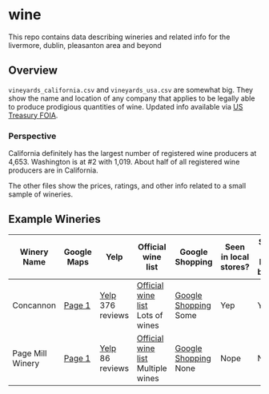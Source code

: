 # wine

This repo contains data describing wineries and related info for the livermore, dublin, pleasanton area and beyond

## Overview

```vineyards_california.csv``` and ```vineyards_usa.csv``` are somewhat big. They show the name and location of any company that applies to be legally able to produce prodigious quantities of wine. Updated info available via [US Treasury FOIA](https://www.ttb.gov/foia/frl.shtml).

### Perspective

California definitely has the largest number of registered wine producers at 4,653. Washington is at #2 with 1,019. About half of all registered wine producers are in California.

The other files show the prices, ratings, and other info related to a small sample of wineries.

## Example Wineries

| Winery Name | Google Maps | Yelp | Official wine list | Google Shopping | Seen in local stores? | Seen in local bars? |
| --- | --- | --- | --- | --- | --- | --- |
| Concannon |  [Page 1](https://www.google.com/maps/?q=Livermore+wineries) |  [Yelp](https://www.yelp.com/biz/concannon-vineyard-livermore)<br>376 reviews |  [Official wine list](http://shop.concannonvineyard.com/index.cfm?method=storeproducts.showlist)<br>Lots of wines |  [Google Shopping](https://www.google.com/webhp#tbm=shop&q=concannon+wine)<br>Some | Yep | Yep |
| Page Mill Winery | [Page 1](https://www.google.com/maps/?q=Livermore+wineries) | [Yelp](https://www.yelp.com/biz/page-mill-winery-livermore)<br>86 reviews | [Official wine list](https://pagemillwinery.com/wine/)<br>Multiple wines | [Google Shopping](https://www.google.com/webhp#tbm=shop&q=Page+Mill+Wine)<br>None | Nope | Nope |
